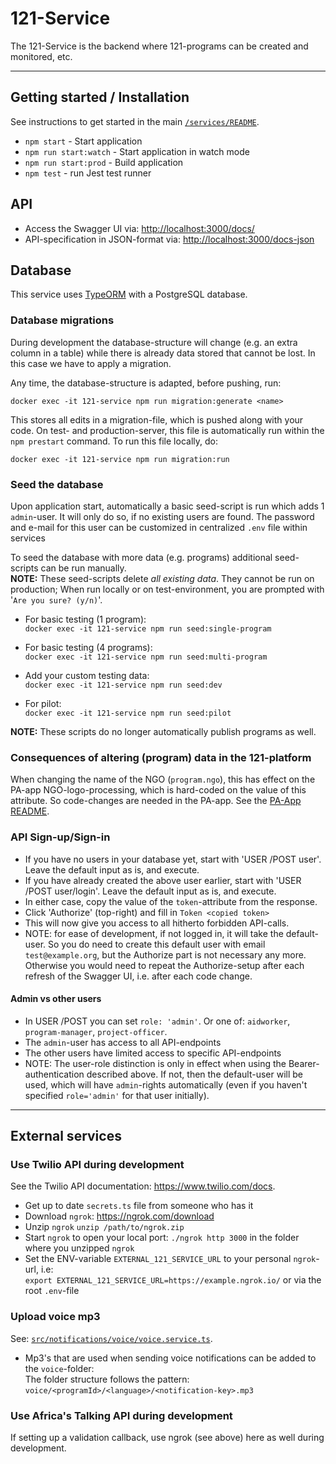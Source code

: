 # 121-Service

The 121-Service is the backend where 121-programs can be created and monitored, etc.

---

## Getting started / Installation

See instructions to get started in the main [`/services/README`](../README.md).

- `npm start` - Start application
- `npm run start:watch` - Start application in watch mode
- `npm run start:prod` - Build application
- `npm test` - run Jest test runner

## API

- Access the Swagger UI via: <http://localhost:3000/docs/>
- API-specification in JSON-format via: <http://localhost:3000/docs-json>

## Database

This service uses [TypeORM](https://typeorm.io/) with a PostgreSQL database.

### Database migrations

During development the database-structure will change (e.g. an extra column in a table) while there is already data stored that cannot be lost. In this case we have to apply a migration.

Any time, the database-structure is adapted, before pushing, run:

    docker exec -it 121-service npm run migration:generate <name>

This stores all edits in a migration-file, which is pushed along with your code.
On test- and production-server, this file is automatically run within the `npm prestart` command.
To run this file locally, do:

    docker exec -it 121-service npm run migration:run

### Seed the database

Upon application start, automatically a basic seed-script is run which adds 1 `admin`-user. It will only do so, if no existing users are found. The password and e-mail for this user can be customized in centralized `.env` file within services

To seed the database with more data (e.g. programs) additional seed-scripts can be run manually.  
**NOTE:** These seed-scripts delete _all existing data_. They cannot be run on production; When run locally or on test-environment, you are prompted with '`Are you sure? (y/n)`'.

- For basic testing (1 program):  
  `docker exec -it 121-service npm run seed:single-program`
- For basic testing (4 programs):  
  `docker exec -it 121-service npm run seed:multi-program`

- Add your custom testing data:  
  `docker exec -it 121-service npm run seed:dev`

- For pilot:  
  `docker exec -it 121-service npm run seed:pilot`

**NOTE:** These scripts do no longer automatically publish programs as well.

### Consequences of altering (program) data in the 121-platform

When changing the name of the NGO (`program.ngo`), this has effect on the PA-app NGO-logo-processing, which is hard-coded on the value of this attribute. So code-changes are needed in the PA-app. See the [PA-App README](../../interfaces/PA-App/README.md).

### API Sign-up/Sign-in

- If you have no users in your database yet, start with 'USER /POST user'. Leave the default input as is, and execute.
- If you have already created the above user earlier, start with 'USER /POST user/login'. Leave the default input as is, and execute.
- In either case, copy the value of the `token`-attribute from the response.
- Click 'Authorize' (top-right) and fill in `Token <copied token>`
- This will now give you access to all hitherto forbidden API-calls.
- NOTE: for ease of development, if not logged in, it will take the default-user. So you do need to create this default user with email `test@example.org`, but the Authorize part is not necessary any more. Otherwise you would need to repeat the Authorize-setup after each refresh of the Swagger UI, i.e. after each code change.

#### Admin vs other users

- In USER /POST you can set `role: 'admin'`. Or one of: `aidworker`, `program-manager`, `project-officer`.
- The `admin`-user has access to all API-endpoints
- The other users have limited access to specific API-endpoints
- NOTE: The user-role distinction is only in effect when using the Bearer-authentication described above. If not, then the default-user will be used, which will have `admin`-rights automatically (even if you haven't specified `role='admin'` for that user initially).

---

## External services

### Use Twilio API during development

See the Twilio API documentation: <https://www.twilio.com/docs>.

- Get up to date `secrets.ts` file from someone who has it
- Download `ngrok`: <https://ngrok.com/download>
- Unzip `ngrok` `unzip /path/to/ngrok.zip`
- Start `ngrok` to open your local port: `./ngrok http 3000` in the folder where you unzipped `ngrok`
- Set the ENV-variable `EXTERNAL_121_SERVICE_URL` to your personal `ngrok`-url, i.e:  
  `export EXTERNAL_121_SERVICE_URL=https://example.ngrok.io/` or via the root `.env`-file

### Upload voice mp3

See: [`src/notifications/voice/voice.service.ts`](`src/notifications/voice/voice.service.ts`).

- Mp3's that are used when sending voice notifications can be added to the `voice`-folder:  
  The folder structure follows the pattern: `voice/<programId>/<language>/<notification-key>.mp3`

### Use Africa's Talking API during development

If setting up a validation callback, use ngrok (see above) here as well during development.
